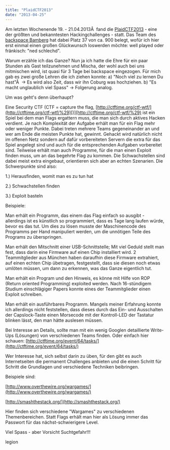```yaml
---
title: "PlaidCTF2013"
date: "2013-04-25"
---
```


Am letzten Wochenende 19. - 21.04.2013Â  fand die [PlaidCTF2013](http://plaidctf.com/%29) - eine der größten und bekanntesten Hackingchallenges - statt. Das Team des [backspace Bamberg](http://www.hackerspace-bamberg.de/Hauptseite%29) hat dabei Platz 37 von ca. 900 belegt, wofür ich hier erst einmal einen großen Glückwunsch loswerden möchte: well played oder fränkisch: "ned schlechd".

Warum erzähle ich das Ganze? Nun ja ich hatte die Ehre für ein paar Stunden als Gast teilzunehmen und Mischa, der wohl auch bei uns mitmischen wird, ist quasi für 3 Tage bei backspace eingezogen. Für mich gab es zwei große Lehren die ich ziehen konnte: a) "Noch viel zu lernen Du hast"Â  -> Es wird also Zeit, dass wir ihn Coburg was hochziehen. b) "Es macht unglaublich viel Spass" -> Folgerung analog.

Um was geht's denn überhaupt?

Eine Security CTF (CTF = capture the flag, [http://ctftime.org/ctf-wtf/](http://ctftime.org/ctf-wtf/%29)[)](http://ctftime.org/ctf-wtf/%29) ist ein Spiel bei dem man Flags ergattern muss, die man sich durch aktives Hacken verdient. Je nach Komplexität der Aufgabe erhält man für ein Flag mehr oder weniger Punkte. Dabei treten mehrere Teams gegeneinander an und wer am Ende die meisten Punkte hat, gewinnt. Gehackt wird natürlich nicht im offenen Netz sondern auf dafür vorbereiteten Servern die extra für das Spiel angelegt sind und auch für die entsprechenden Aufgaben vorbereitet sind. Teilweise erhält man auch Programme, für die man einen Exploit finden muss, um an das begehrte Flag zu kommen. Die Schwachstellen sind dabei meist extra eingebaut, orientieren sich aber an echten Szenarien. Die Schwerpunkte sind also:

1.) Herausfinden, womit man es zu tun hat

2.) Schwachstellen finden

3.) Exploit basteln

Beispiele:

Man erhält ein Programm, das einem das Flag einfach so ausgibt - allerdings ist es künstlich so programmiert, dass es Tage lang laufen würde, bevor es das tut. Um dies zu lösen musste der Maschinencode des Programms per Hand manipuliert werden, um die unnötigen Teile des Programs zu überspringen.

Man erhält den Mitschnitt einer USB-Schnittstelle; Mit viel Geduld stellt man fest, dass darin eine Firmware auf einen Chip installiert wird. 2 Teammitglieder aus München haben daraufhin diese Firmware extrahiert, auf einen echten Chip übetragen, festgestellt, dass sie diesen noch etwas umlöten müssen, um dann zu erkennen, was das Ganze eigentlich tut.

Man erhält ein Program und den Hinweis, es könne mit Hilfe von ROP (Return oriented Programming) exploited werden. Nach 16-stündigem Studium einschlägiger Papers konnte eines der Teammitglieder einen Exploit schreiben.

Man erhält ein ausführbares Programm. Mangels meiner Erfahrung konnte ich allerdings nicht feststellen, dass dieses durch das Ein- und Ausschalten der Capslock-Taste einen Morsecode mit der Kontroll-LED der Tastatur blinken lässt, den man hätte auslesen müssen.

Bei Interesse an Details, sollte man mit ein wenig Googlen detaillierte Write-Ups (Lösungen) von verschiedenen Teams finden. Oder einfach hier schauen: [http://ctftime.org/event/64/tasks/](http://ctftime.org/event/64/tasks/)

Wer Interesse hat, sich selbst darin zu üben, für den gibt es auch Internetseiten die permanent Challenges anbieten und die einen Schritt für Schritt die Grundlagen und verschiedene Techniken beibringen.

Beispiele sind:

[http://www.overthewire.org/wargames/](http://www.overthewire.org/wargames/)

[http://smashthestack.org/](http://smashthestack.org/)

Hier finden sich verschiedene "Wargames" zu verschiedenen Themenbereichen. Statt Flags erhält man hier als Lösung immer das Passwort für das nächst-schwierigere Level.

Viel Spass - aber Vorsicht Suchtgefahr!!!

legion
